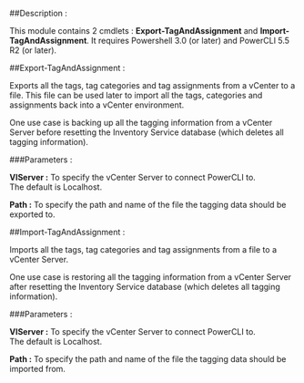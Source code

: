 ##Description :

This module contains 2 cmdlets : **Export-TagAndAssignment** and **Import-TagAndAssignment**.
It requires Powershell 3.0 (or later) and PowerCLI 5.5 R2 (or later).

##Export-TagAndAssignment :

Exports all the tags, tag categories and tag assignments from a vCenter to a file.
This file can be used later to import all the tags, categories and assignments back into a vCenter environment.

One use case is backing up all the tagging information from a vCenter Server before resetting the Inventory Service database (which deletes all tagging information).

###Parameters :

**VIServer :** To specify the vCenter Server to connect PowerCLI to.  
The default is Localhost.

**Path :** To specify the path and name of the file the tagging data should be exported to.


##Import-TagAndAssignment :

Imports all the tags, tag categories and tag assignments from a file to a vCenter Server.

One use case is restoring all the tagging information from a vCenter Server after resetting the Inventory Service database (which deletes all tagging information).

###Parameters :

**VIServer :** To specify the vCenter Server to connect PowerCLI to.  
The default is Localhost.

**Path :** To specify the path and name of the file the tagging data should be imported from.
